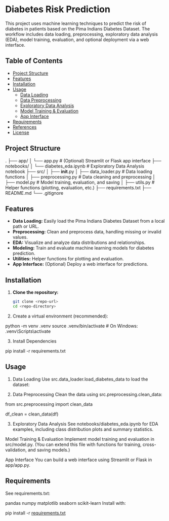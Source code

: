 # Diabetes Risk Prediction

This project uses machine learning techniques to predict the risk of diabetes in patients based on the Pima Indians Diabetes Dataset. The workflow includes data loading, preprocessing, exploratory data analysis (EDA), model training, evaluation, and optional deployment via a web interface.

## Table of Contents

- [Project Structure](#project-structure)
- [Features](#features)
- [Installation](#installation)
- [Usage](#usage)
  - [Data Loading](#data-loading)
  - [Data Preprocessing](#data-preprocessing)
  - [Exploratory Data Analysis](#exploratory-data-analysis)
  - [Model Training & Evaluation](#model-training--evaluation)
  - [App Interface](#app-interface)
- [Requirements](#requirements)
- [References](#references)
- [License](#license)

## Project Structure

. ├── app/ │ └── app.py # (Optional) Streamlit or Flask app interface ├── notebooks/ │ └── diabetes_eda.ipynb # Exploratory Data Analysis notebook ├── src/ │ ├── __init__.py │ ├── data_loader.py # Data loading functions │ ├── preprocessing.py # Data cleaning and preprocessing │ ├── model.py # Model training, evaluation, and saving │ ├── utils.py # Helper functions (plotting, evaluation, etc.) ├── requirements.txt ├── README.md └── .gitignore


## Features

- **Data Loading:** Easily load the Pima Indians Diabetes Dataset from a local path or URL.
- **Preprocessing:** Clean and preprocess data, handling missing or invalid values.
- **EDA:** Visualize and analyze data distributions and relationships.
- **Modeling:** Train and evaluate machine learning models for diabetes prediction.
- **Utilities:** Helper functions for plotting and evaluation.
- **App Interface:** (Optional) Deploy a web interface for predictions.

## Installation

1. **Clone the repository:**
   ```sh
   git clone <repo-url>
   cd <repo-directory>

2. Create a virtual environment (recommended):

python -m venv .venv
source .venv/bin/activate  # On Windows: .venv\Scripts\activate

3. Install Dependencies

pip install -r requirements.txt

## Usage

1. Data Loading
Use src.data_loader.load_diabetes_data to load the dataset:

2. Data Preprocessing
Clean the data using src.preprocessing.clean_data:

from src.preprocessing import clean_data

df_clean = clean_data(df)

3. Exploratory Data Analysis
See notebooks/diabetes_eda.ipynb for EDA examples, including class distribution plots and summary statistics.

Model Training & Evaluation
Implement model training and evaluation in src/model.py. (You can extend this file with functions for training, cross-validation, and saving models.)

App Interface
You can build a web interface using Streamlit or Flask in app/app.py.

## Requirements

See requirements.txt:

pandas
numpy
matplotlib
seaborn
scikit-learn
Install with:

pip install -r [requirements.txt](http://_vscodecontentref_/9)
